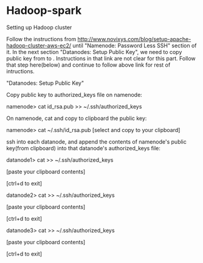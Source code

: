 # Hadoop-spark

Setting up Hadoop cluster

Follow the instructions from http://www.novixys.com/blog/setup-apache-hadoop-cluster-aws-ec2/ until "Namenode: Password Less SSH" section of it. In the next section "Datanodes: Setup Public Key", we need to copy public key from <namenode> to <datanodes>. Instructions in that link are not clear for this part. Follow that step here(below) and continue to follow above link for rest of intructions.

"Datanodes: Setup Public Key"

Copy public key to authorized_keys file on namenode:

namenode> cat id_rsa.pub >> ~/.ssh/authorized_keys

On namenode, cat and copy to clipboard the public key:

namenode> cat ~/.ssh/id_rsa.pub
[select and copy to your clipboard]

ssh into each datanode, and append the contents of namenode's public key(from clipboard) into that datanode's authorized_keys file:

datanode1> cat >> ~/.ssh/authorized_keys

[paste your clipboard contents]

[ctrl+d to exit]

datanode2> cat >> ~/.ssh/authorized_keys

[paste your clipboard contents]

[ctrl+d to exit]

datanode3> cat >> ~/.ssh/authorized_keys

[paste your clipboard contents]

[ctrl+d to exit]
